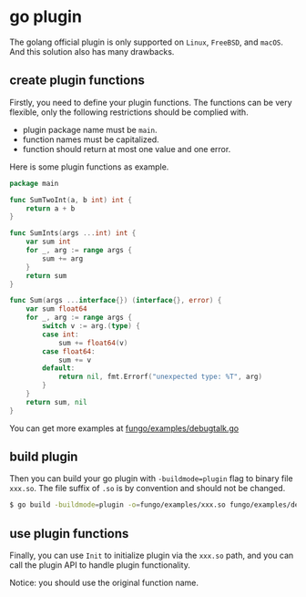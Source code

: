 
# go plugin

The golang official plugin is only supported on `Linux`, `FreeBSD`, and `macOS`. And this solution also has many drawbacks.

## create plugin functions

Firstly, you need to define your plugin functions. The functions can be very flexible, only the following restrictions should be complied with.

- plugin package name must be `main`.
- function names must be capitalized.
- function should return at most one value and one error.

Here is some plugin functions as example.

```go
package main

func SumTwoInt(a, b int) int {
	return a + b
}

func SumInts(args ...int) int {
	var sum int
	for _, arg := range args {
		sum += arg
	}
	return sum
}

func Sum(args ...interface{}) (interface{}, error) {
	var sum float64
	for _, arg := range args {
		switch v := arg.(type) {
		case int:
			sum += float64(v)
		case float64:
			sum += v
		default:
			return nil, fmt.Errorf("unexpected type: %T", arg)
		}
	}
	return sum, nil
}
```

You can get more examples at [fungo/examples/debugtalk.go]

## build plugin

Then you can build your go plugin with `-buildmode=plugin` flag to binary file `xxx.so`. The file suffix of `.so` is by convention and should not be changed.

```bash
$ go build -buildmode=plugin -o=fungo/examples/xxx.so fungo/examples/debugtalk.go
```

## use plugin functions

Finally, you can use `Init` to initialize plugin via the `xxx.so` path, and you can call the plugin API to handle plugin functionality.

Notice: you should use the original function name.

[fungo/examples/debugtalk.go]: ../fungo/examples/debugtalk.go
